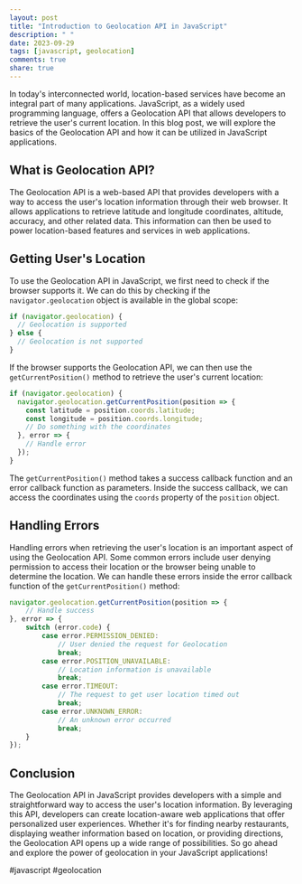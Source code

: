 ```yaml
---
layout: post
title: "Introduction to Geolocation API in JavaScript"
description: " "
date: 2023-09-29
tags: [javascript, geolocation]
comments: true
share: true
---
```


In today's interconnected world, location-based services have become an integral part of many applications. JavaScript, as a widely used programming language, offers a Geolocation API that allows developers to retrieve the user's current location. In this blog post, we will explore the basics of the Geolocation API and how it can be utilized in JavaScript applications.

## What is Geolocation API?

The Geolocation API is a web-based API that provides developers with a way to access the user's location information through their web browser. It allows applications to retrieve latitude and longitude coordinates, altitude, accuracy, and other related data. This information can then be used to power location-based features and services in web applications.

## Getting User's Location

To use the Geolocation API in JavaScript, we first need to check if the browser supports it. We can do this by checking if the `navigator.geolocation` object is available in the global scope:

```javascript
if (navigator.geolocation) {
  // Geolocation is supported
} else {
  // Geolocation is not supported
}

```

If the browser supports the Geolocation API, we can then use the `getCurrentPosition()` method to retrieve the user's current location:

```javascript
if (navigator.geolocation) {
  navigator.geolocation.getCurrentPosition(position => {
    const latitude = position.coords.latitude;
    const longitude = position.coords.longitude;
    // Do something with the coordinates
  }, error => {
    // Handle error
  });
}
```

The `getCurrentPosition()` method takes a success callback function and an error callback function as parameters. Inside the success callback, we can access the coordinates using the `coords` property of the `position` object.

## Handling Errors

Handling errors when retrieving the user's location is an important aspect of using the Geolocation API. Some common errors include user denying permission to access their location or the browser being unable to determine the location. We can handle these errors inside the error callback function of the `getCurrentPosition()` method:

```javascript
navigator.geolocation.getCurrentPosition(position => {
    // Handle success
}, error => {
    switch (error.code) {
        case error.PERMISSION_DENIED:
            // User denied the request for Geolocation
            break;
        case error.POSITION_UNAVAILABLE:
            // Location information is unavailable
            break;
        case error.TIMEOUT:
            // The request to get user location timed out
            break;
        case error.UNKNOWN_ERROR:
            // An unknown error occurred
            break;
    }
});
```

## Conclusion

The Geolocation API in JavaScript provides developers with a simple and straightforward way to access the user's location information. By leveraging this API, developers can create location-aware web applications that offer personalized user experiences. Whether it's for finding nearby restaurants, displaying weather information based on location, or providing directions, the Geolocation API opens up a wide range of possibilities. So go ahead and explore the power of geolocation in your JavaScript applications!

#javascript #geolocation